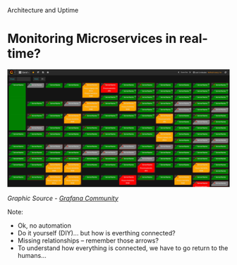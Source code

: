 Architecture and Uptime

# Monitoring Microservices in real-time?

<img src="./images/architecture/grafana-microservices.png" alt="Monitoring Microservices" class="img-dashboard img-center img-with-src">

<cite>Graphic Source - [Grafana Community](https://community.grafana.com/t/status-panel-for-more-than-200-servers/2710)</cite>

Note:

- Ok, no automation
- Do it yourself (DIY)... but how is everthing connected?
- Missing relationships – remember those arrows?
- To understand how everything is connected, we have to go return to the humans…
